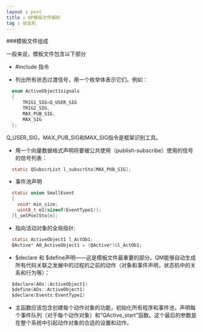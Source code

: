 ```yaml
---
layout : post
title : QP模板文件解析
tag : 状态机
---
```


###模板文件组成

一般来说，模板文件包含以下部分

* \#include 指令
 
* 列出所有状态过渡信号，用一个枚举体表示它们。例如：

~~~~~~~~~~~~~~~~~~~~ c
  enum ActiveObject1signals
  {
	  TRIG1_SIG=Q_USER_SIG
	  TRIG2_SIG,
	  MAX_PUB_SIG,
	  MAX_SIG
  };
~~~~~~~~~~~~~~~~~~~~
  
  Q_USER_SIG，MAX_PUB_SIG和MAX_SIG指令是框架识别工具。

* 用一个向量数据格式声明将要被公共使用（publish-subscribe）使用的信号的信号列表：

~~~~~~~~~~~~~~ c
  static QSubscrList l_subscrSto[MAX_PUB_SIG];
~~~~~~~~~~~~~~

* 事件池声明

~~~~~~~~~~~~ c
  static union SmallEvent
  {
  	void* min_size;
	uint8_t e1[sizeof(EventType1)];
  }l_smlPoolSto[n];
~~~~~~~~~~~~

* 指向活动对象的全局指针:

~~~~~~~~~~~~ c
  static ActiveObject1 l_ActOb1;
  QActive* AO_ActiveObject1 = (QActive*)&l_ActOb1;
~~~~~~~~~~~~

* \$declare 和 \$define声明——这是模板文件最重要的部分。QM能够自动生成所有代码关联之发展中的过程的之前的动作（对象和事件声明，状态机中的关系和行为等）：
 
~~~~~~~~~~ c
  $declare(AOs::ActiveObject1)
  $define(AOs::ActiveObject1)
  $declare(Events:EventType1)
~~~~~~~~~~

* 主函数应该包含创建每个动作对象的功能，初始化所有程序和事件池，声明每个事件队列（对于每个动作对象）和“QActive_start”函数。这个最后的参数是在整个系统中引起动作对象的合适的设置和动作。

